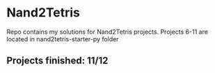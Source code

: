 # Nand2Tetris
Repo contains my solutions for Nand2Tetris projects.
Projects 6-11 are located in nand2tetris-starter-py folder

## Projects finished: 11/12
